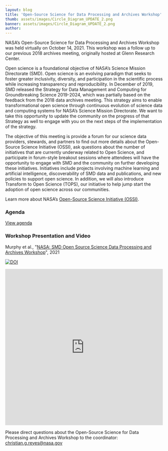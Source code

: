 ```yaml
---
layout: blog
title: 'Open-Source Science for Data Processing and Archives Workshop'
thumb: assets/images/Circle_Diagram_UPDATE_2.png
banner: assets/images/Circle_Diagram_UPDATE_2.png
author:
---
```


NASA’s Open-Source Science for Data Processing and Archives Workshop was held virtually on October 14, 2021. This workshop was a follow up to our previous 2018 archives meeting, originally hosted at Glenn Research Center.

Open science is a foundational objective of NASA’s Science Mission Directorate (SMD). Open science is an evolving paradigm that seeks to foster greater inclusivity, diversity, and participation in the scientific process while increasing transparency and reproducibility. In December of 2019, SMD released the Strategy for Data Management and Computing for Groundbreaking Science 2019-2024, which was partially based on the feedback from the 2018 data archives meeting. This strategy aims to enable transformational open science through continuous evolution of science data and computing systems for NASA’s Science Mission Directorate. We want to take this opportunity to update the community on the progress of that Strategy as well to engage with you on the next steps of the implementation of the strategy.

The objective of this meeting is provide a forum for our science data providers, stewards, and partners to find out more details about the Open-Source Science Initiative (OSSI),  ask questions about the number of initiatives that are currently underway related to Open Science, and participate in forum-style breakout sessions where attendees will have the opportunity to engage with SMD and the community on further developing these initiatives. Initiatives include projects involving machine learning and artificial intelligence, discoverability of SMD data and publications, and new policies to support open science.  In addition, we will also introduce Transform to Open Science (TOPS), our initiative to help jump start the adoption of open science across our communities.

Learn more about NASA’s [Open-Source Science Initiative (OSSI)](https://science.nasa.gov/open-science).

### Agenda
[View agenda](https://science.nasa.gov/researchers/science-data/open-source-science-workshop-agenda)

### Workshop Presentation and Video
Murphy et al., "[NASA: SMD Open Source Science Data Processing and Archives Workshop](https://zenodo.org/record/5575769#.YW8bkvnMI2z)", 2021

[![DOI](https://img.shields.io/badge/DOI-10.5281%2Fzenodo.5575769-blue)](https://zenodo.org/record/5575769#.YYGQCdbMKX3)

<iframe width="100%" height="500" src="https://www.youtube.com/embed/wtKHHe3m778" title="YouTube video player" frameborder="0" allow="accelerometer; autoplay; clipboard-write; encrypted-media; gyroscope; picture-in-picture" allowfullscreen></iframe>

Please direct questions about the Open-Source Science for Data Processing and Archives Workshop to the coordinator: [christian.g.reyes@nasa.gov](mailto:christian.g.reyes@nasa.gov)
